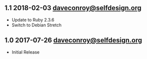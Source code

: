 ## 1.1 2018-02-03 <daveconroy@selfdesign.org>

* Update to Ruby 2.3.6
* Switch to Debian Stretch

## 1.0 2017-07-26 <daveconroy@selfdesign.org>

* Initial Release
